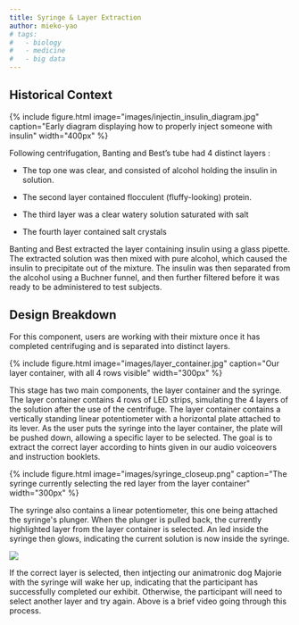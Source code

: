 ```yaml
---
title: Syringe & Layer Extraction
author: mieko-yao
# tags:
#   - biology
#   - medicine
#   - big data
---
```


## Historical Context

{%
  include figure.html
  image="images/injectin_insulin_diagram.jpg"
  caption="Early diagram displaying how to properly inject someone with insulin"
  width="400px"
%}

Following centrifugation, Banting and Best’s tube had 4 distinct layers :

- The top one was clear, and consisted of alcohol holding the insulin in solution. 

- The second layer contained flocculent (fluffy-looking) protein.

- The third layer was a clear watery solution saturated with salt

- The fourth layer contained salt crystals

Banting and Best extracted the layer containing insulin using a glass pipette. The extracted solution was then mixed with pure alcohol, which caused the insulin to precipitate out of the mixture. The insulin was then separated from the alcohol using a Buchner funnel, and then further filtered before it was ready to be administered to test subjects.



## Design Breakdown

For this component, users are working with their mixture once it has completed centrifuging and is separated into distinct layers.

{%
  include figure.html
  image="images/layer_container.jpg"
  caption="Our layer container, with all 4 rows visible"
  width="300px"
%}

This stage has two main components, the layer container and the syringe. The layer container contains 4 rows of LED strips, simulating the 4 layers of the solution after the use of the centrifuge. The layer container contains a vertically standing linear potentiometer with a horizontal plate attached to its lever. As the user puts the syringe into the layer container, the plate will be pushed down, allowing a specific layer to be selected. The goal is to extract the correct layer according to hints given in our audio voiceovers and instruction booklets.

{%
  include figure.html
  image="images/syringe_closeup.png"
  caption="The syringe currently selecting the red layer from the layer container"
  width="300px"
%}

The syringe also contains a linear potentiometer, this one being attached the syringe's plunger. When the plunger is pulled back, the currently highlighted layer from the layer container is selected. An led inside the syringe then glows, indicating the current solution is now inside the syringe.

![](https://www.youtube.com/watch?v=hUvnLN9SgDQ?width=800&height=400)

If the correct layer is selected, then intjecting our animatronic dog Majorie with the syringe will wake her up, indicating that the participant has successfully completed our exhibit. Otherwise, the participant will need to select another layer and try again. Above is a brief video going through this process.




